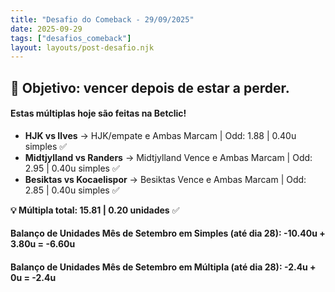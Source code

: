 ```yaml
---
title: "Desafio do Comeback - 29/09/2025"
date: 2025-09-29
tags: ["desafios_comeback"]
layout: layouts/post-desafio.njk
---
```


## 🎯 Objetivo: vencer depois de estar a perder.

#### Estas múltiplas hoje são feitas na Betclic!

- **HJK vs Ilves** → HJK/empate e Ambas Marcam | Odd: 1.88 | 0.40u simples ✅
- **Midtjylland vs Randers** → Midtjylland Vence e Ambas Marcam | Odd: 2.95 | 0.40u simples ✅
- **Besiktas vs Kocaelispor** → Besiktas Vence e Ambas Marcam | Odd: 2.85 | 0.40u simples ✅

**💡 Múltipla total: 15.81 | 0.20 unidades** ✅

#### Balanço de Unidades Mês de Setembro em Simples (até dia 28): -10.40u + 3.80u = -6.60u
#### Balanço de Unidades Mês de Setembro em Múltipla (até dia 28): -2.4u + 0u = -2.4u